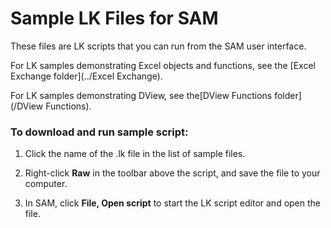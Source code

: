 # Sample LK Files for SAM

These files are LK scripts that you can run from the SAM user interface.

For LK samples demonstrating Excel objects and functions, see the [Excel Exchange folder](../Excel Exchange).

For LK samples demonstrating DView, see the[DView Functions folder](/DView Functions).

### To download and run sample script:

1. Click the name of the .lk file in the list of sample files.

2. Right-click **Raw** in the toolbar above the script, and save the file to your computer.

3. In SAM, click **File, Open script** to start the LK script editor and open the file.
